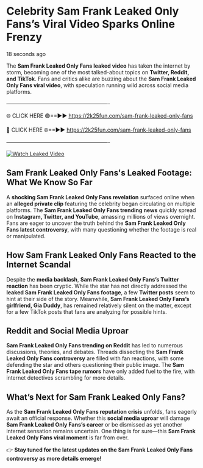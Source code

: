 # Celebrity Sam Frank Leaked Only Fans’s Viral Video Sparks Online Frenzy

18 seconds ago

The **Sam Frank Leaked Only Fans leaked video** has taken the internet by storm, becoming one of the most talked-about topics on **Twitter, Reddit, and TikTok**. Fans and critics alike are buzzing about the **Sam Frank Leaked Only Fans viral video**, with speculation running wild across social media platforms.

———————————————————-

🌐 CLICK HERE 🟢==►► https://2k25fun.com/sam-frank-leaked-only-fans

🔴 CLICK HERE 🌐==►► https://2k25fun.com/sam-frank-leaked-only-fans

———————————————————-

[![Watch Leaked Video](https://miro.medium.com/v2/resize:fit:828/format:webp/1*cilzJN44JGOrTw9NJCrNHA.gif "Watch Leaked Video")](https://2k25fun.com/sam-frank-leaked-only-fans)

## **Sam Frank Leaked Only Fans's Leaked Footage: What We Know So Far**  
A **shocking Sam Frank Leaked Only Fans revelation** surfaced online when an **alleged private clip** featuring the celebrity began circulating on multiple platforms. The **Sam Frank Leaked Only Fans trending news** quickly spread on **Instagram, Twitter, and YouTube**, amassing millions of views overnight. Fans are eager to uncover the truth behind the **Sam Frank Leaked Only Fans latest controversy**, with many questioning whether the footage is real or manipulated.  

## **How Sam Frank Leaked Only Fans Reacted to the Internet Scandal**  
Despite the **media backlash**, **Sam Frank Leaked Only Fans’s Twitter reaction** has been cryptic. While the star has not directly addressed the **leaked Sam Frank Leaked Only Fans footage**, a few **Twitter posts** seem to hint at their side of the story. Meanwhile, **Sam Frank Leaked Only Fans’s girlfriend, Gia Duddy**, has remained relatively silent on the matter, except for a few TikTok posts that fans are analyzing for possible hints.  

## **Reddit and Social Media Uproar**  
**Sam Frank Leaked Only Fans trending on Reddit** has led to numerous discussions, theories, and debates. Threads dissecting the **Sam Frank Leaked Only Fans controversy** are filled with fan reactions, with some defending the star and others questioning their public image. The **Sam Frank Leaked Only Fans tape rumors** have only added fuel to the fire, with internet detectives scrambling for more details.  

## **What’s Next for Sam Frank Leaked Only Fans?**  
As the **Sam Frank Leaked Only Fans reputation crisis** unfolds, fans eagerly await an official response. Whether this **social media uproar** will damage **Sam Frank Leaked Only Fans’s career** or be dismissed as yet another internet sensation remains uncertain. One thing is for sure—this **Sam Frank Leaked Only Fans viral moment** is far from over.  

👉 **Stay tuned for the latest updates on the Sam Frank Leaked Only Fans controversy as more details emerge!**  